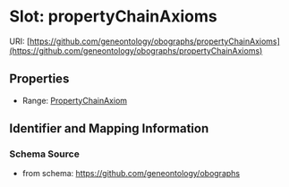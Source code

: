 # Slot: propertyChainAxioms

URI: [https://github.com/geneontology/obographs/propertyChainAxioms](https://github.com/geneontology/obographs/propertyChainAxioms)



<!-- no inheritance hierarchy -->


## Properties

 * Range: [PropertyChainAxiom](PropertyChainAxiom.md)



## Identifier and Mapping Information







### Schema Source


* from schema: https://github.com/geneontology/obographs




